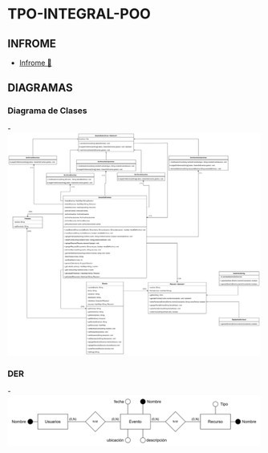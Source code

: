 # TPO-INTEGRAL-POO
## INFROME
- [Infrome 📄](TPPOO.pdf)
## DIAGRAMAS
### Diagrama de Clases
-![Diagrama de clases](DiagramaDeClases.png)
### DER
-![Diagrama entidad relacion](DER.png)